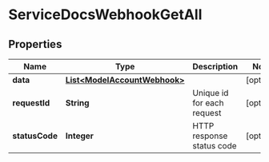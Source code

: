 

# ServiceDocsWebhookGetAll


## Properties

| Name | Type | Description | Notes |
|------------ | ------------- | ------------- | -------------|
|**data** | [**List&lt;ModelAccountWebhook&gt;**](ModelAccountWebhook.md) |  |  [optional] |
|**requestId** | **String** | Unique id for each request |  [optional] |
|**statusCode** | **Integer** | HTTP response status code |  [optional] |



